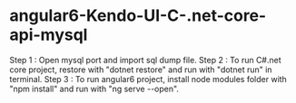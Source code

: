 # angular6-Kendo-UI-C-.net-core-api-mysql
Step 1 : Open mysql port and import sql dump file.
Step 2 : To run C#.net core project, restore with "dotnet restore" and run with "dotnet run" in terminal.
Step 3 : To run angular6 project, install node modules folder with "npm install" and run with "ng serve --open".
